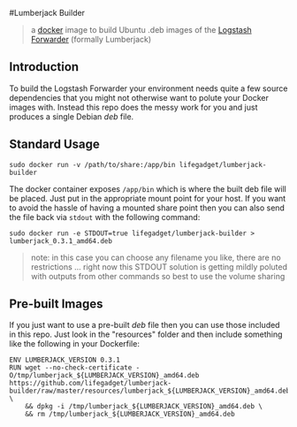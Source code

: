 #Lumberjack Builder
> a [docker](http://docker.io) image to build Ubuntu .deb images of the [Logstash Forwarder](https://github.com/elasticsearch/logstash-forwarder) (formally Lumberjack)

## Introduction

To build the Logstash Forwarder your environment needs quite a few source dependencies that you might not otherwise want to polute your Docker images with. Instead this repo does the messy work for you and just produces a single Debian *deb* file. 

## Standard Usage

	sudo docker run -v /path/to/share:/app/bin lifegadget/lumberjack-builder 
	
The docker container exposes `/app/bin` which is where the built deb file will be placed. Just put in the appropriate mount point for your host. If you want to avoid the hassle of having a mounted share point then you can also send the file back via `stdout` with the following command:

	sudo docker run -e STDOUT=true lifegadget/lumberjack-builder > lumberjack_0.3.1_amd64.deb
	
> note: in this case you can choose any filename you like, there are no restrictions ... right now this STDOUT solution is getting mildly poluted with outputs from other commands so best to use the volume sharing

## Pre-built Images

If you just want to use a pre-built *deb* file then you can use those included in this repo. Just look in the "resources" folder and then include something like the following in your Dockerfile:

	ENV LUMBERJACK_VERSION 0.3.1
	RUN	wget --no-check-certificate -O/tmp/lumberjack_${LUMBERJACK_VERSION}_amd64.deb https://github.com/lifegadget/lumberjack-builder/raw/master/resources/lumberjack_${LUMBERJACK_VERSION}_amd64.deb \
		&& dpkg -i /tmp/lumberjack_${LUMBERJACK_VERSION}_amd64.deb \
		&& rm /tmp/lumberjack_${LUMBERJACK_VERSION}_amd64.deb

